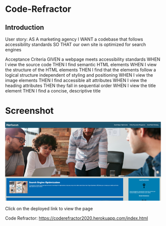 # Code-Refractor


## Introduction

User story:
AS A marketing agency
I WANT a codebase that follows accessibility standards
SO THAT our own site is optimized for search engines

Acceptance Criteria
GIVEN a webpage meets accessibility standards
WHEN I view the source code
THEN I find semantic HTML elements
WHEN I view the structure of the HTML elements
THEN I find that the elements follow a logical structure independent of styling and positioning
WHEN I view the image elements
THEN I find accessible alt attributes
WHEN I view the heading attributes
THEN they fall in sequential order
WHEN I view the title element
THEN I find a concise, descriptive title

# Screenshot
<img src="/assets/images/Code-RefractorSS.png"> </img>

Click on the deployed link to view the page

Code Refractor: https://coderefractor2020.herokuapp.com/index.html